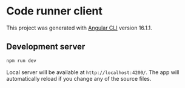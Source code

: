 # Code runner client

This project was generated with [Angular CLI](https://github.com/angular/angular-cli) version 16.1.1.

## Development server

```bash
npm run dev
```

Local server will be available at `http://localhost:4200/`. The app will automatically reload if you change any of the source files.
